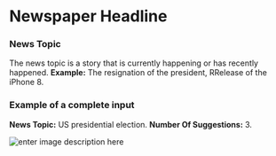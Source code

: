 ﻿# Newspaper Headline
### **News Topic**

The news topic is a story that is currently happening or has recently happened.
**Example:** The resignation of the president, RRelease of the iPhone 8.

### **Example of a complete input**

**News Topic:** US presidential election.
**Number Of Suggestions:** 3.

![enter image description here](https://copywriterpro-ai-tools.s3.amazonaws.com/Newspaper-Headline.jpg)
